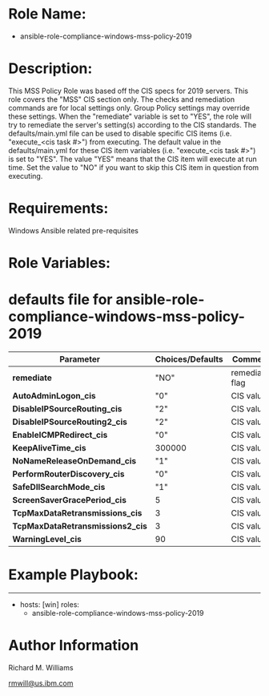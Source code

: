# Role Name:
- ansible-role-compliance-windows-mss-policy-2019

# Description:
This MSS Policy Role was based off the CIS specs for 2019 servers.   This role
covers the "MSS" CIS section only. The checks and remediation commands are for
local settings only. Group Policy settings may override these settings. When the
 "remediate" variable is set to "YES", the role will try to remediate the
server's setting(s) according to the CIS standards.  The defaults/main.yml file
can be used to disable specific CIS items (i.e. "execute_<cis task #>") from
executing. The default value in the defaults/main.yml for these CIS item
variables (i.e. "execute_<cis task #>") is set to "YES". The value "YES" means
that the CIS item will execute at run time. Set the value to "NO" if you want to
skip this CIS item in question from executing.

# Requirements:
Windows Ansible related pre-requisites

# Role Variables:
# defaults file for ansible-role-compliance-windows-mss-policy-2019

Parameter | Choices/Defaults|Comments
----------|-----------------|--------
__remediate__ |"NO"| remediation flag
__AutoAdminLogon_cis__ |"0"| CIS value
__DisableIPSourceRouting_cis__ |"2"| CIS value
__DisableIPSourceRouting2_cis__ |"2"| CIS value
__EnableICMPRedirect_cis__ |"0"| CIS value
__KeepAliveTime_cis__ |300000| CIS value
__NoNameReleaseOnDemand_cis__ |"1"| CIS value
__PerformRouterDiscovery_cis__ |"0"| CIS value
__SafeDllSearchMode_cis__ |"1"| CIS value
__ScreenSaverGracePeriod_cis__ |5| CIS value
__TcpMaxDataRetransmissions_cis__ |3| CIS value
__TcpMaxDataRetransmissions2_cis__ |3| CIS value
__WarningLevel_cis__ |90| CIS value


# Example Playbook:
---
 - hosts: [win]
   roles:
   - ansible-role-compliance-windows-mss-policy-2019


# Author Information
Richard M. Williams

rmwill@us.ibm.com
